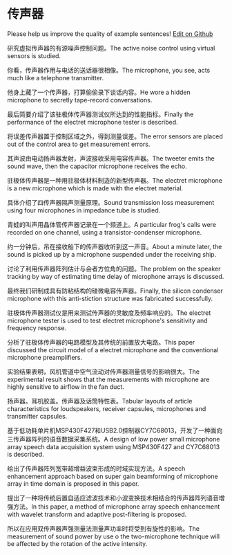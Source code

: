 # 传声器

Please help us improve the quality of example sentences! [Edit on Github](https://github.com/jiyushe/jiyu-example-sentence-source/blob/main/chinese/chuanshengqi.md)

<p><span class="chinese">研究虚拟传声器的有源噪声控制问题。</span><span class="english">The active noise control using virtual sensors is studied.</span></p>

<p><span class="chinese">你看，传声器作用与电话的送话器很相像。</span><span class="english">The microphone, you see, acts much like a telephone transmitter.</span></p>

<p><span class="chinese">他身上藏了一个传声器，打算偷偷录下谈话内容。</span><span class="english">He wore a hidden microphone to secretly tape-record conversations.</span></p>

<p><span class="chinese">最后简要介绍了该驻极体传声器测试仪所达到的性能指标。</span><span class="english">Finally the performance of the electret microphone tester is described.</span></p>

<p><span class="chinese">将误差传声器置于控制区域之外，得到测量误差。</span><span class="english">The error sensors are placed out of the control area to get measurement errors.</span></p>

<p><span class="chinese">其声波由电动扬声器发射，声波接收采用电容传声器。</span><span class="english">The tweeter emits the sound wave, then the capacitor microphone receives the echo.</span></p>

<p><span class="chinese">驻极体传声器是一种用驻极体材料制造的新型传声器。</span><span class="english">The electret microphone is a new microphone which is made with the electret material.</span></p>

<p><span class="chinese">具体介绍了四传声器隔声测量原理。</span><span class="english">Sound transmission loss measurement using four microphones in impedance tube is studied.</span></p>

<p><span class="chinese">青蛙的叫声用晶体管传声器记录在一个频道上。</span><span class="english">A particular frog's calls were recorded on one channel, using a transistor-condenser microphone.</span></p>

<p><span class="chinese">约一分钟后，吊在接收船下的传声器收听到这一声音。</span><span class="english">About a minute later, the sound is picked up by a microphone suspended under the receiving ship.</span></p>

<p><span class="chinese">讨论了利用传声器阵列估计与会者方位角的问题。</span><span class="english">The problem on the speaker tracking by way of estimating time delay of microphone arrays is discussed.</span></p>

<p><span class="chinese">最终我们研制成具有防粘结构的硅微电容传声器。</span><span class="english">Finally, the silicon condenser microphone with this anti-stiction structure was fabricated successfully.</span></p>

<p><span class="chinese">驻极体传声器测试仪是用来测试传声器的灵敏度及频率响应的。</span><span class="english">The electret microphone tester is used to test electret microphone's sensitivity and frequency response.</span></p>

<p><span class="chinese">分析了驻极体传声器的电路模型及其传统的前置放大电路。</span><span class="english">This paper discussed the circuit model of a electret microphone and the conventional microphone preamplifiers.</span></p>

<p><span class="chinese">实验结果表明，风机管道中空气流动对传声器测量信号的影响很大。</span><span class="english">The experimental result shows that the measurements with microphone are highly sensitive to airflow in the fan duct.</span></p>

<p><span class="chinese">扬声器。耳机胶盖。传声器及话筒特性表。</span><span class="english">Tabular layouts of article characteristics for loudspeakers, receiver capsules, microphones and transmitter capsules.</span></p>

<p><span class="chinese">基于低功耗单片机MSP430F427和USB2.0控制器CY7C68013，开发了一种面向三传声器阵列的语音数据采集系统。</span><span class="english">A design of low power small microphone array speech data acquisition system using MSP430F427 and CY7C68013 is described.</span></p>

<p><span class="chinese">给出了传声器阵列宽带超增益波束形成的时域实现方法。</span><span class="english">A speech enhancement approach based on super gain beamforming of microphone array in time domain is proposed in this paper.</span></p>

<p><span class="chinese">提出了一种将传统后置自适应滤波技术和小波变换技术相结合的传声器阵列语音增强方法。</span><span class="english">In this paper, a method of microphone array speech enhancement with wavelet transform and adaptive post-filtering is proposed.</span></p>

<p><span class="chinese">所以在应用双传声器声强测量法测量声功率时将受到有旋性的影响。</span><span class="english">The measurement of sound power by use o the two-microphone technique will be affected by the rotation of the active intensity.</span></p>

